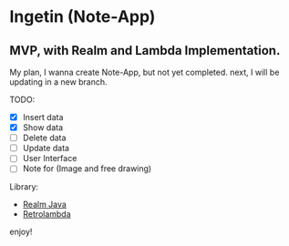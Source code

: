 # Ingetin (Note-App)
## MVP, with Realm and Lambda Implementation.

My plan, I wanna create Note-App, but not yet completed. next, I will be updating in a new branch.

TODO:

- [x] Insert data
- [x] Show data
- [ ] Delete data
- [ ] Update data
- [ ] User Interface
- [ ] Note for (Image and free drawing)

Library:
- [Realm Java](https://github.com/realm/realm-java)
- [Retrolambda](https://github.com/orfjackal/retrolambda)

enjoy!
